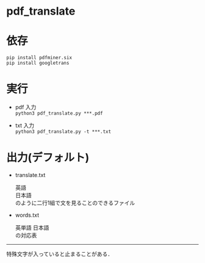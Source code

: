 # pdf_translate

# 依存
`pip install pdfminer.six`  
`pip install googletrans`

# 実行
- pdf 入力  
    `python3 pdf_translate.py ***.pdf`  

- txt 入力  
    `python3 pdf_translate.py -t ***.txt`

# 出力(デフォルト)

- translate.txt

  英語  
  日本語  
  のように二行1組で文を見ることのできるファイル

- words.txt
 
  英単語 日本語  
  の対応表

--- 
特殊文字が入っていると止まることがある．
